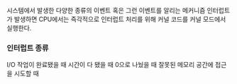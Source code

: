 시스템에서 발생한 다양한 종류의 이벤트 혹은 그런 이벤트를 알리는 메커니즘
인터럽트가 발생하면 CPU에서는 즉각적으로 인터럽트 처리를 위해 커널 코드를 커널 모드에서 실행한다.
### 인터럽트 종류
I/O 작업이 완료됐을 때
시간이 다 됐을 때
0으로 나눴을 때
잘못된 메모리 공간에 접근을 시도할 때
